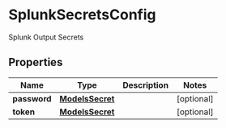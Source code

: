 

# SplunkSecretsConfig

Splunk Output Secrets

## Properties

| Name | Type | Description | Notes |
|------------ | ------------- | ------------- | -------------|
|**password** | [**ModelsSecret**](ModelsSecret.md) |  |  [optional] |
|**token** | [**ModelsSecret**](ModelsSecret.md) |  |  [optional] |



